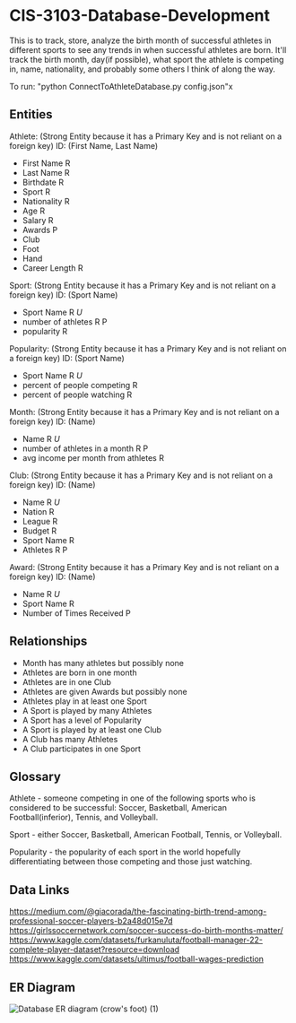 # CIS-3103-Database-Development

This is to track, store, analyze the birth month of successful athletes in different sports to see any trends in when successful athletes are born. It'll track the birth month, day(if possible), what sport the athlete is competing in, name, nationality, and probably some others I think of along the way.

To run: "python ConnectToAthleteDatabase.py config.json"x

## Entities
Athlete: (Strong Entity because it has a Primary Key and is not reliant on a foreign key) ID: (First Name, Last Name)
  - First Name R
  - Last Name R
  - Birthdate R
  - Sport R
  - Nationality R
  - Age R
  - Salary R
  - Awards P
  - Club
  - Foot
  - Hand
  - Career Length R

Sport: (Strong Entity because it has a Primary Key and is not reliant on a foreign key) ID: (Sport Name)
  - Sport Name R *U*
  - number of athletes R P
  - popularity R

Popularity: (Strong Entity because it has a Primary Key and is not reliant on a foreign key) ID: (Sport Name)
  - Sport Name R *U*
  - percent of people competing R
  - percent of people watching R

Month: (Strong Entity because it has a Primary Key and is not reliant on a foreign key) ID: (Name)
  - Name R *U*
  - number of athletes in a month R P
  - avg income per month from athletes R

Club: (Strong Entity because it has a Primary Key and is not reliant on a foreign key) ID: (Name)
  - Name R *U*
  - Nation R
  - League R
  - Budget R
  - Sport Name R
  - Athletes R P

Award: (Strong Entity because it has a Primary Key and is not reliant on a foreign key) ID: (Name)
  - Name R *U*
  - Sport Name R
  - Number of Times Received P

## Relationships
- Month has many athletes but possibly none 
- Athletes are born in one month
- Athletes are in one Club
- Athletes are given Awards but possibly none
- Athletes play in at least one Sport
- A Sport is played by many Athletes
- A Sport has a level of Popularity
- A Sport is played by at least one Club
- A Club has many Athletes
- A Club participates in one Sport

## Glossary
Athlete - someone competing in one of the following sports who is considered to be successful: Soccer, Basketball, American Football(inferior), Tennis, and Volleyball.

Sport - either Soccer, Basketball, American Football, Tennis, or Volleyball.

Popularity - the popularity of each sport in the world hopefully differentiating between those competing and those just watching.

## Data Links
https://medium.com/@giacorada/the-fascinating-birth-trend-among-professional-soccer-players-b2a48d015e7d
https://girlssoccernetwork.com/soccer-success-do-birth-months-matter/
https://www.kaggle.com/datasets/furkanuluta/football-manager-22-complete-player-dataset?resource=download
https://www.kaggle.com/datasets/ultimus/football-wages-prediction

## ER Diagram
![Database ER diagram (crow's foot) (1)](https://github.com/19Ian/CIS-3103-Database-Development/assets/79172931/276d1a3b-a05a-40e3-a806-20ea41625877)

